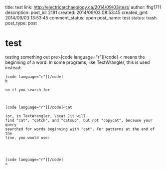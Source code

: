 title: test
link: http://electricarchaeology.ca/2014/09/03/test/
author: fhg1711
description: 
post_id: 2181
created: 2014/09/03 08:53:45
created_gmt: 2014/09/03 13:53:45
comment_status: open
post_name: test
status: trash
post_type: post

# test

testing something out pre>[code language="r"][/code] < means the beginning of a word. In some programs, like TextWrangler, this is used instead: 
    
    
    [code language="r"][/code]
    b
    
    so if you search for 
    
    
    
    [code language="r"][/code]<cat
    
    (or, in TextWrangler, \bcat )it will
    find "cat", "catch", and "catsup", but not "copycat", because your query
    searched for words beginning with "cat". For patterns at the end of the
    line, you would use:
    
    
    
    
    [code language="r"][/code]
    >